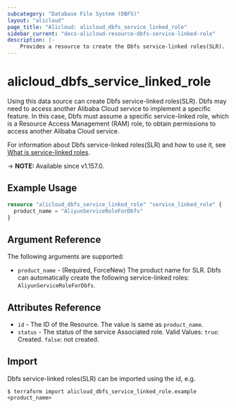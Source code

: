 ```yaml
---
subcategory: "Database File System (DBFS)"
layout: "alicloud"
page_title: "Alicloud: alicloud_dbfs_service_linked_role"
sidebar_current: "docs-alicloud-resource-dbfs-service-linked-role"
description: |-
    Provides a resource to create the Dbfs service-linked roles(SLR).
---
```


# alicloud_dbfs_service_linked_role

Using this data source can create Dbfs service-linked roles(SLR). Dbfs may need to access another Alibaba Cloud service to implement a specific feature. In this case, Dbfs must assume a specific service-linked role, which is a Resource Access Management (RAM) role, to obtain permissions to access another Alibaba Cloud service. 

For information about Dbfs service-linked roles(SLR) and how to use it, see [What is service-linked roles](https://www.alibabacloud.com/help/doc-detail/181425.htm).

-> **NOTE:** Available since v1.157.0.


## Example Usage

```terraform
resource "alicloud_dbfs_service_linked_role" "service_linked_role" {
  product_name = "AliyunServiceRoleForDbfs"
}
```

## Argument Reference

The following arguments are supported:

* `product_name` - (Required, ForceNew) The product name for SLR. Dbfs can automatically create the following service-linked roles: `AliyunServiceRoleForDbfs`.

## Attributes Reference

* `id` - The ID of the Resource. The value is same as `product_name`.
* `status` - The status of the service Associated role. Valid Values: `true`: Created. `false`: not created.

## Import

Dbfs service-linked roles(SLR) can be imported using the id, e.g.

```shell
$ terraform import alicloud_dbfs_service_linked_role.example <product_name>
```
